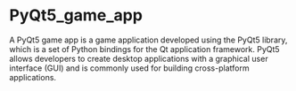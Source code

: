 # PyQt5_game_app

A PyQt5 game app is a game application developed using the PyQt5 library, which is a set of Python bindings for the Qt application framework. PyQt5 allows developers to create desktop applications with a graphical user interface (GUI) and is commonly used for building cross-platform applications.
